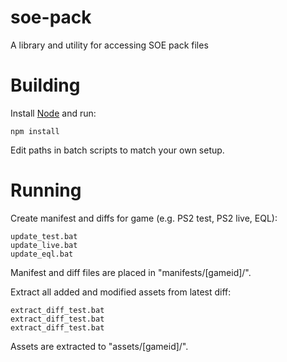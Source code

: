 soe-pack
=====

A library and utility for accessing SOE pack files

Building
=====

Install [Node](http://nodejs.org/) and run:

    npm install

Edit paths in batch scripts to match your own setup.

Running
=====

Create manifest and diffs for game (e.g. PS2 test, PS2 live, EQL):

    update_test.bat
    update_live.bat
    update_eql.bat

Manifest and diff files are placed in "manifests/[gameid]/".


Extract all added and modified assets from latest diff:

    extract_diff_test.bat
    extract_diff_test.bat
    extract_diff_test.bat

Assets are extracted to "assets/[gameid]/".